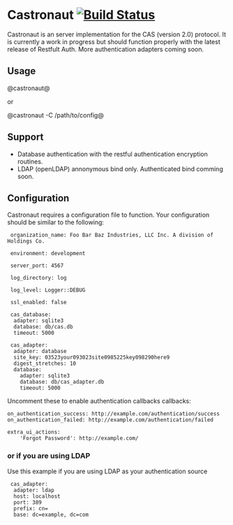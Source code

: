 Castronaut [![Build Status](https://secure.travis-ci.org/blake-education/castronaut.png)](http://travis-ci.org/blake-education/castronaut)
=========

Castronaut is an server implementation for the CAS (version 2.0) protocol.  It
is currently a work in progress but should function properly with the latest
release of Restfult Auth.  More authentication adapters coming soon.

## Usage

@castronaut@

or

@castronaut -C /path/to/config@

## Support

* Database authentication with the restful authentication encryption routines.
* LDAP (openLDAP) annonymous bind only.  Authenticated bind comming soon.

## Configuration

Castronaut requires a configuration file to function.  Your configuration should be similar to the following:

     organization_name: Foo Bar Baz Industries, LLC Inc. A division of Holdings Co.

     environment: development

     server_port: 4567

     log_directory: log

     log_level: Logger::DEBUG

     ssl_enabled: false

     cas_database:
      adapter: sqlite3
      database: db/cas.db
      timeout: 5000

     cas_adapter:
      adapter: database
      site_key: 03523your093023site0985225key098290here9
      digest_stretches: 10
      database:
        adapter: sqlite3
        database: db/cas_adapter.db
        timeout: 5000

 Uncomment these to enable authentication callbacks
 callbacks:

    on_authentication_success: http://example.com/authentication/success
    on_authentication_failed: http://example.com/authentication/failed

    extra_ui_actions:
        'Forgot Password': http://example.com/

### or if you are using LDAP

 Use this example if you are using LDAP as your authentication source

     cas_adapter:
      adapter: ldap
      host: localhost
      port: 389
      prefix: cn=
      base: dc=example, dc=com
